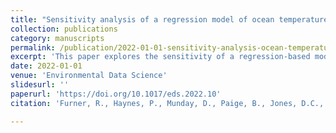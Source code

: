 ```yaml
---
title: "Sensitivity analysis of a regression model of ocean temperature"
collection: publications
category: manuscripts
permalink: /publication/2022-01-01-sensitivity-analysis-ocean-temperature
excerpt: 'This paper explores the sensitivity of a regression-based model of ocean temperature to its inputs, revealing that the model heavily relies on variables tied to physical processes, such as currents and density, while requiring nonlinear interactions to exhibit meaningful skill.'
date: 2022-01-01
venue: 'Environmental Data Science'
slidesurl: ''
paperurl: 'https://doi.org/10.1017/eds.2022.10'
citation: 'Furner, R., Haynes, P., Munday, D., Paige, B., Jones, D.C., and Shuckburgh, E. (2022). "Sensitivity analysis of a regression model of ocean temperature." <i>Environmental Data Science</i>, Vol. 1, e11. <a href="https://doi.org/10.1017/eds.2022.10">https://doi.org/10.1017/eds.2022.10</a>'

---
```

